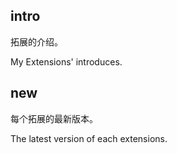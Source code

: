 ## intro
拓展的介绍。

My Extensions' introduces.
## new
每个拓展的最新版本。

The latest version of each extensions.
